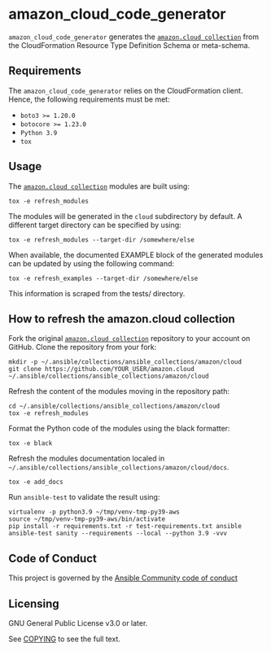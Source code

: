 # amazon_cloud_code_generator

`amazon_cloud_code_generator` generates the [``amazon.cloud collection``](https://github.com/ansible-collections/amazon.cloud) from the CloudFormation Resource Type Definition Schema or meta-schema.

## Requirements

The `amazon_cloud_code_generator` relies on the CloudFormation client. Hence, the following requirements must be met:
- `boto3 >= 1.20.0`
- `botocore >= 1.23.0`
- `Python 3.9`
- `tox`

## Usage

The [``amazon.cloud collection``](https://github.com/ansible-collections/amazon.cloud) modules are built using:

```tox -e refresh_modules```

The modules will be generated in the `cloud` subdirectory by default. A different target directory can be specified by using:

```tox -e refresh_modules --target-dir /somewhere/else```

When available, the documented EXAMPLE block of the generated modules can be updated by using the following command:

```tox -e refresh_examples --target-dir /somewhere/else```

This information is scraped from the tests/ directory.

## How to refresh the amazon.cloud collection

Fork the original [``amazon.cloud collection``](https://github.com/ansible-collections/amazon.cloud) repository to your account on GitHub. Clone the repository from your fork:
```
mkdir -p ~/.ansible/collections/ansible_collections/amazon/cloud
git clone https://github.com/YOUR_USER/amazon.cloud ~/.ansible/collections/ansible_collections/amazon/cloud
```

Refresh the content of the modules moving in the repository path:
```
cd ~/.ansible/collections/ansible_collections/amazon/cloud
tox -e refresh_modules
```
Format the Python code of the modules using the black formatter:

```tox -e black```

Refresh the modules documentation localed in `~/.ansible/collections/ansible_collections/amazon/cloud/docs`.

```tox -e add_docs```

Run `ansible-test` to validate the result using:
```
virtualenv -p python3.9 ~/tmp/venv-tmp-py39-aws
source ~/tmp/venv-tmp-py39-aws/bin/activate
pip install -r requirements.txt -r test-requirements.txt ansible
ansible-test sanity --requirements --local --python 3.9 -vvv
```

## Code of Conduct

This project is governed by the [Ansible Community code of conduct](https://docs.ansible.com/ansible/latest/community/code_of_conduct.html)

## Licensing

GNU General Public License v3.0 or later.

See [COPYING](https://www.gnu.org/licenses/gpl-3.0.txt) to see the full text.
                                                                              